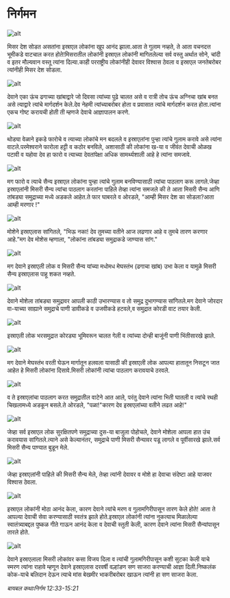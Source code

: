 # निर्गमन

![alt](https://cdn.door43.org/obs/jpg/360px/obs-en-12-01.jpg)

मिसर देश सोडत असतांना इस्राएल लोकांना खूप आनंद झाला.आता ते गुलाम नव्हते, ते आता वचनदत्त भूमीकडे वाटचाल करत होते!मिसरातील लोकांनी इस्राएल लोकांनी मागितलेल्या सर्व वस्तु अर्थात सोने, चांदी व इतर मौल्यवान वस्तू त्यांना दिल्या.काही परराष्ट्रीय लोकांनीही देवावर विश्वास ठेवला व इस्राएल जनतेबरोबर त्यांनीही मिसर देश सोडला.

![alt](https://cdn.door43.org/obs/jpg/360px/obs-en-12-02.jpg)

देवाने एका ऊंच ढगाच्या खांबाद्वारे जो दिवसा त्यांच्या पुढे चालत असे व रात्री तोच ऊंच अग्निचा खांब बनत असे त्याद्वारे त्यांचे मार्गदर्शन केले.देव नेहमी त्यांच्याबरोबर होता व प्रवासात त्यांचे मार्गदर्शन करत होता.त्यांना एकच गोष्ट करायची होती ती म्हणजे देवाचे आज्ञापालन करणे. 

![alt](https://cdn.door43.org/obs/jpg/360px/obs-en-12-03.jpg)

थोड्या वेळाने इकडे फारोचे व त्याच्या लोकांचे मन बदलले व इस्राएलांना पुन्हा त्यांचे गुलाम करावे असे त्यांना वाटले.परमेश्वराने फारोला हट्टी व कठोर बनविले, अशासाठी की लोकांना ख-या व जीवंत देवाची ओळख पटावी व यहोवा देव हा फारो व त्याच्या देवतांपेक्षा अधिक सामर्थ्यशाली आहे हे त्यांना समजावे.

![alt](https://cdn.door43.org/obs/jpg/360px/obs-en-12-04.jpg)

मग फारो व त्याचे सैन्य इस्राएल लोकांना पुन्हा त्यांचे गुलाम बनविण्यासाठी त्यांचा पाठलाग करू लागले.जेव्हा इस्राएलांनी मिसरी सैन्य त्यांचा पाठलाग करतांना पाहिले तेव्हा त्यांना समजले की ते आता मिसरी सैन्य आणि तांबड्या समुद्राच्या मध्ये अडकले आहेत.ते फार घाबरले व ओरडले, "आम्ही  मिसर देश का सोडला?आता आम्ही मरणार !"

![alt](https://cdn.door43.org/obs/jpg/360px/obs-en-12-05.jpg)

मोशेने इस्राएलास सांगितले, "भिऊ नका! देव तुमच्या वतीने आज लढणार आहे व तुमचे तारण करणार आहे.”मग देव मोशेस म्हणाला, "लोकांना तांबड्या समुद्राकडे जाण्यास सांग."

![alt](https://cdn.door43.org/obs/jpg/360px/obs-en-12-06.jpg)

मग देवाने इस्राएली लोक व मिसरी सैन्य यांच्या मधोमध  मेघस्तंभ (ढगाचा खांब) उभा केला व यामुळे  मिसरी सैन्य इस्राएलास पाहू शकत नव्हते.

![alt](https://cdn.door43.org/obs/jpg/360px/obs-en-12-07.jpg)

देवाने मोशेला तांबड्या समुद्रावर आपली काठी उभारण्यास व तो समुद्र दुभागण्यास सांगितले.मग देवाने जोरदार वा-याच्या साह्याने समुद्राचे पाणी डावीकडे व उजवीकडे हटवले,व समुद्रात कोरडी वाट तयार केली.

![alt](https://cdn.door43.org/obs/jpg/360px/obs-en-12-08.jpg)

इस्राएली लोक भरसमुद्रात कोरड्या भूमिवरून चालत गेली व त्यांच्या दोन्ही बाजूंनी पाणी भिंतीसारखे झाले.

![alt](https://cdn.door43.org/obs/jpg/360px/obs-en-12-09.jpg)

मग देवाने मेघस्तंभ वरती घेऊन मार्गातून हलवला यासाठी की इस्राएली लोक आपल्या हातातून निसटून जात आहेत हे मिसरी लोकांना दिसावे.मिसरी  लोकांनी त्यांचा पाठलाग करावयाचे ठरवले.

![alt](https://cdn.door43.org/obs/jpg/360px/obs-en-12-10.jpg)

व ते इस्राएलांचा पाठलाग करत समुद्रातील वाटेने आत आले, परंतु देवाने त्यांना भिती घातली व त्यांचे रथही चिखलामध्ये अडकून बसले.ते ओरडले, "पळा!"कारण देव इस्राएलांच्या वतीने लढत आहे!"

![alt](https://cdn.door43.org/obs/jpg/360px/obs-en-12-11.jpg)

जेव्हा सर्व इस्राएल लोक सुरक्षितपणे समुद्राच्या दुस-या बाजुला पोहोचले,  देवाने मोशेला आपला हात उंच करावयास सांगितले.त्याने असे केल्यानंतर, समुद्राचे पाणी मिसरी सैन्यावर पडू लागले व पूर्वीसारखे  झाले.सर्व मिसरी सैन्य पाण्यात बुडून मेले.

![alt](https://cdn.door43.org/obs/jpg/360px/obs-en-12-12.jpg)

जेव्हा इस्राएलांनी पाहिले की मिसरी सैन्य मेले, तेव्हा त्यांनी देवावर व  मोशे हा देवाचा संदेष्टा आहे याजवर विश्वास ठेवला.

![alt](https://cdn.door43.org/obs/jpg/360px/obs-en-12-13.jpg)

इस्राएल लोकांनी मोठा आनंद केला, कारण देवाने त्यांचे मरण व गुलामगिरीपासून तारण केले होते! आता ते आपल्या देवाची सेवा करण्यासाठी स्वतंत्र झाले होते.इस्राएल लोकांनी त्यांना नुकत्याच मिळालेल्या स्वातंत्र्याबद्दल पुष्कळ गीते गाऊन आनंद केला व देवाची स्तुती केली, कारण देवाने त्यांना मिसरी सैन्यांपासून तारले होते.

![alt](https://cdn.door43.org/obs/jpg/360px/obs-en-12-14.jpg)

देवाने इस्राएलाला मिसरी लोकांवर कसा विजय दिला व त्यांची  गुलामगिरीपासून कशी सुटका केली याचे स्मरण त्यांना राहावे म्हणून देवाने इस्राएलास दरवर्षी वल्हांडण सण साजरा करण्याची आज्ञा दिली.निष्कलंक कोक-याचे बलिदान देऊन त्याचे मांस बेखमीर भाकरीबरोबर खाऊन त्यांनी हा सण साजरा केला.

_बायबल कथाःनिर्गम 12:33-15:21_